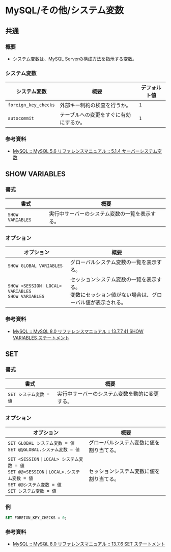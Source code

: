 # MySQL/その他/システム変数

## 共通

### 概要

- システム変数は、MySQL Serverの構成方法を指示する変数。

### システム変数

| システム変数         | 概要                                   | デフォルト値 |
| -------------------- | -------------------------------------- | ------------ |
| `foreign_key_checks` | 外部キー制約の検査を行うか。           | `1`          |
| `autocommit`         | テーブルへの変更をすぐに有効にするか。 | `1`          |

### 参考資料

- [MySQL :: MySQL 5.6 リファレンスマニュアル :: 5.1.4 サーバーシステム変数](https://dev.mysql.com/doc/refman/5.6/ja/server-system-variables.html)

## SHOW VARIABLES

### 書式

| 書式             | 概要                                           |
| ---------------- | ---------------------------------------------- |
| `SHOW VARIABLES` | 実行中サーバーのシステム変数の一覧を表示する。 |

### オプション

| オプション                                              | 概要                                                         |
| ------------------------------------------------------- | ------------------------------------------------------------ |
| `SHOW GLOBAL VARIABLES`                                 | グローバルシステム変数の一覧を表示する。                     |
| `SHOW <SESSION｜LOCAL> VARIABLES`<br />`SHOW VARIABLES` | セッションシステム変数の一覧を表示する。<br />変数にセッション値がない場合は、グローバル値が表示される。 |

### 参考資料

- [MySQL :: MySQL 8.0 リファレンスマニュアル :: 13.7.7.41 SHOW VARIABLES ステートメント](https://dev.mysql.com/doc/refman/8.0/ja/show-variables.html)

## SET

### 書式

| 書式                    | 概要                                           |
| ----------------------- | ---------------------------------------------- |
| `SET システム変数 = 値` | 実行中サーバーのシステム変数を動的に変更する。 |

### オプション

| オプション                                                   | 概要                                     |
| ------------------------------------------------------------ | ---------------------------------------- |
| `SET GLOBAL システム変数 = 値`<br />`SET @@GLOBAL.システム変数 = 値` | グローバルシステム変数に値を割り当てる。 |
| `SET <SESSION｜LOCAL> システム変数 = 値`<br />`SET @@<SESSION｜LOCAL>.システム変数 = 値`<br />`SET @@システム変数 = 値`<br />`SET システム変数 = 値` | セッションシステム変数に値を割り当てる。 |

### 例

```sql
SET FOREIGN_KEY_CHECKS = 0;
```

### 参考資料

- [MySQL :: MySQL 8.0 リファレンスマニュアル :: 13.7.6 SET ステートメント](https://dev.mysql.com/doc/refman/8.0/ja/set-statement.html)
